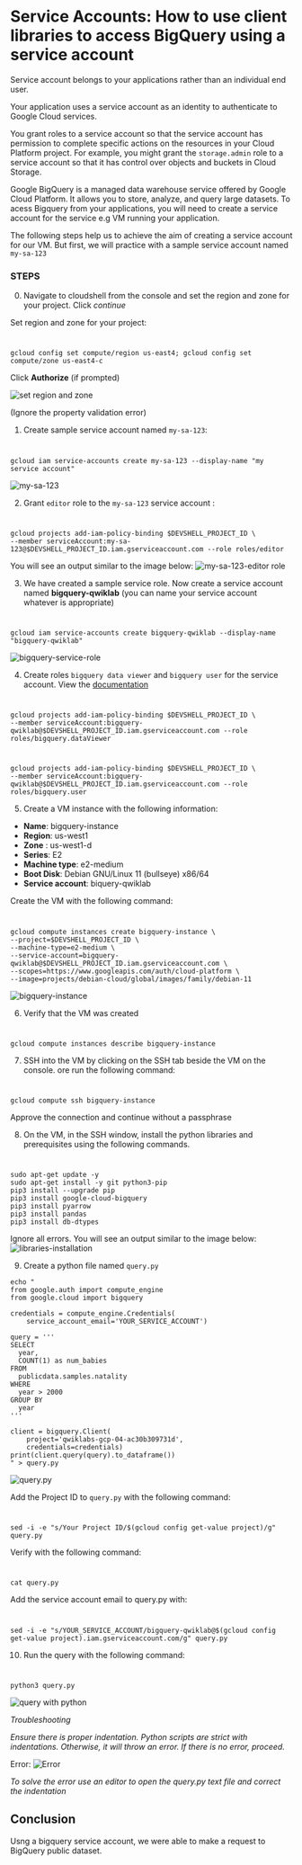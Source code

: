 
# Service Accounts: How to use client libraries to access BigQuery using a service account

Service account belongs to your applications rather than an individual end user.

Your application uses a service account as an identity to authenticate to Google Cloud services.

You grant roles to a service account so that the service account has permission to complete specific actions on the resources in your Cloud Platform project. For example, you might grant the `storage.admin` role to a service account so that it has control over objects and buckets in Cloud Storage.

Google BigQuery is a managed data warehouse service offered by Google Cloud Platform. It allows you to store, analyze, and query large datasets. To acess Bigquery from your applications, you will need to create a service account for the service e.g VM running your application.

The following steps help us to achieve the aim of creating a service account for our VM. But first, we will practice with a sample service account named `my-sa-123`

### STEPS

0. Navigate to cloudshell from the console and set the region and zone for your project. Click *continue* 

Set region and zone for your project:
#
    gcloud config set compute/region us-east4; gcloud config set compute/zone us-east4-c
Click **Authorize** (if prompted)

![set region and zone](https://github.com/laraadeboye/GCP_projects/blob/main/service-account-bigquery/images/Screenshot%202024-04-27%20155402.png)

(Ignore the property validation error)

1. Create sample service account named `my-sa-123`:

#
    gcloud iam service-accounts create my-sa-123 --display-name "my service account"

![my-sa-123](https://github.com/laraadeboye/GCP_projects/blob/main/service-account-bigquery/images/Screenshot%202024-04-27%20160048.png)

2. Grant `editor` role to the `my-sa-123` service account :

#
    gcloud projects add-iam-policy-binding $DEVSHELL_PROJECT_ID \
    --member serviceAccount:my-sa-123@$DEVSHELL_PROJECT_ID.iam.gserviceaccount.com --role roles/editor

You will see an output similar to the image below:
![my-sa-123-editor role](https://github.com/laraadeboye/GCP_projects/blob/main/service-account-bigquery/images/Screenshot%202024-04-27%20160340.png)

3. We have created a sample service role. Now create a service account named **bigquery-qwiklab** (you can name your service account whatever is appropriate)
#
    gcloud iam service-accounts create bigquery-qwiklab --display-name "bigquery-qwiklab"

![bigquery-service-role](https://github.com/laraadeboye/GCP_projects/blob/main/service-account-bigquery/images/Screenshot%202024-04-27%20160511.png)

4. Create roles `bigquery data viewer` and `bigquery user` for the service account. View the [documentation](https://cloud.google.com/bigquery/docs/access-control)

#
    gcloud projects add-iam-policy-binding $DEVSHELL_PROJECT_ID \
    --member serviceAccount:bigquery-qwiklab@$DEVSHELL_PROJECT_ID.iam.gserviceaccount.com --role roles/bigquery.dataViewer 

#
    gcloud projects add-iam-policy-binding $DEVSHELL_PROJECT_ID \
    --member serviceAccount:bigquery-qwiklab@$DEVSHELL_PROJECT_ID.iam.gserviceaccount.com --role roles/bigquery.user

5. Create a VM instance with the following information:
* **Name**: bigquery-instance
* **Region**: us-west1
* **Zone** : us-west1-d
* **Series**: E2
* **Machine type**: e2-medium
* **Boot Disk**: Debian GNU/Linux 11 (bullseye) x86/64
* **Service account**: biquery-qwiklab

Create the VM with the following command:
#
    gcloud compute instances create bigquery-instance \
    --project=$DEVSHELL_PROJECT_ID \
    --machine-type=e2-medium \
    --service-account=bigquery-qwiklab@$DEVSHELL_PROJECT_ID.iam.gserviceaccount.com \
    --scopes=https://www.googleapis.com/auth/cloud-platform \
    --image=projects/debian-cloud/global/images/family/debian-11
   
![bigquery-instance](https://github.com/laraadeboye/GCP_projects/blob/main/service-account-bigquery/images/Screenshot%202024-04-27%20162925.png)

6. Verify that the VM was created
#
    gcloud compute instances describe bigquery-instance

7. SSH into the VM by clicking on the SSH tab beside the VM on the console. ore run the following command:
#
    gcloud compute ssh bigquery-instance   
Approve the connection and continue without a passphrase

8. On the VM, in the SSH window, install the python libraries and prerequisites using the following commands.
#
    sudo apt-get update -y
    sudo apt-get install -y git python3-pip
    pip3 install --upgrade pip
    pip3 install google-cloud-bigquery
    pip3 install pyarrow
    pip3 install pandas
    pip3 install db-dtypes

Ignore all errors.
You will see an output similar to the image below:
![libraries-installation](https://github.com/laraadeboye/GCP_projects/blob/main/service-account-bigquery/images/Screenshot%202024-04-27%20163629.png)

9. Create a python file named `query.py` 

```
echo "
from google.auth import compute_engine
from google.cloud import bigquery

credentials = compute_engine.Credentials(
    service_account_email='YOUR_SERVICE_ACCOUNT')

query = '''
SELECT
  year,
  COUNT(1) as num_babies
FROM
  publicdata.samples.natality
WHERE
  year > 2000
GROUP BY
  year
'''

client = bigquery.Client(
    project='qwiklabs-gcp-04-ac30b309731d',
    credentials=credentials)
print(client.query(query).to_dataframe())
" > query.py
```
    
![query.py](https://github.com/laraadeboye/GCP_projects/blob/main/service-account-bigquery/images/Screenshot%202024-04-27%20163744.png)

Add the Project ID to `query.py` with the following command:
#
    sed -i -e "s/Your Project ID/$(gcloud config get-value project)/g" query.py

Verify with the following command:
#
    cat query.py

Add the service account email to query.py with:

#
    sed -i -e "s/YOUR_SERVICE_ACCOUNT/bigquery-qwiklab@$(gcloud config get-value project).iam.gserviceaccount.com/g" query.py

10. Run the query with the following command:
#
    python3 query.py
    
![query with python](https://github.com/laraadeboye/GCP_projects/blob/main/service-account-bigquery/images/Screenshot%202024-04-27%20165020.png)


*Troubleshooting*

*Ensure there is proper indentation. Python scripts are strict with indentations. Otherwise, it will throw an error. If there is no error, proceed.*

Error:
![Error](https://github.com/laraadeboye/GCP_projects/blob/main/service-account-bigquery/images/Screenshot%202024-04-27%20164246.png)

*To solve the error use an editor to open the query.py text file and correct the indentation*

## Conclusion
Usng a bigquery service account, we were able to make a request to BigQuery public dataset.
